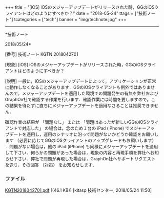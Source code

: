 ﻿+++
title = "[iOS] iOSのメジャーアップデートがリリースされた時，GGのiOSクライアントはどのようにすべきか？"
date = "2018-05-24"
ttags = ["技術ノート"]
tcategories = ["tech"]
banner = "img/technote.jpg"
+++

-----------------------------------------------------------------------------------------------------------------------------

*技術ノート

2018/05/24*


[番号]
技術ノート KGTN 2018042701

[現象]
[iOS]
iOSのメジャーアップデートがリリースされた時，GGのiOSクライアントはどのようにすべきか？

[説明]
一般に，iOSのメジャーアップデートによって，アプリケーションが正常に動作しなくなることがあります．GGのiOSクライアントも例外ではありませんので，メジャーアップデートを適用した環境での問題発生の有無を弊社およびGraphOn社で確認する作業を行います．確認作業には時間を要しますので，この結果を待たずに直ちにメジャーアップデートを適用なさることは推奨できません．

確認作業の結果が 「問題なし」 または
「問題はあったが新しいGGのiOSクライアントで対応した」
の場合は，念のため１台の iPad (iPhone)
でメジャーアップデートを適用し，運用のシナリオに沿って問題がないかどうか確認をお願いします
（必要に応じてGGのiOSクライアントのアップグレードもお願いします）
．問題がない場合は，他の iPad (iPhone)
も同様にメジャーアップデートを適用して下さい．何らかの問題があった場合は，現象の内容と再現手順を弊社へお知らせ下さい．弊社で問題が再現した場合は，GraphOn社へサポートリクエストを送り，その回答
（対策） をお知らせします．


### ファイル

 
 


[KGTN2018042701.pdf](http://techreport.kitasp.net/attachments/download/4015/KGTN2018042701.pdf)
 [(46.1 KB)] [kitasp 技術センター, 2018/05/24
11:50]


 


 

